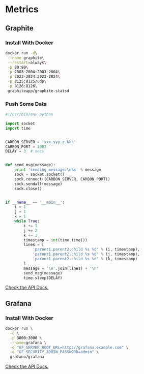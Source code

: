 Metrics
=======

Graphite
--------

### Install With Docker

```bash
docker run -d\
 --name graphite\
 --restart=always\
 -p 80:80\
 -p 2003-2004:2003-2004\
 -p 2023-2024:2023-2024\
 -p 8125:8125/udp\
 -p 8126:8126\
 graphiteapp/graphite-statsd
```

### Push Some Data

```python
#!/usr/bin/env python

import socket
import time


CARBON_SERVER = 'xxx.yyy.z.kkk'
CARBON_PORT = 2003
DELAY = 3  # secs


def send_msg(message):
    print 'sending message:\n%s' % message
    sock = socket.socket()
    sock.connect((CARBON_SERVER, CARBON_PORT))
    sock.sendall(message)
    sock.close()


if __name__ == '__main__':
    i = 1
    j = 1
    k = 1
    while True:
        i += 1
        j += 2
        k += 3
        timestamp = int(time.time())
        lines = [
            'parent1.parent2.child %s %d' % (i, timestamp),
            'parent1.parent2.child %s %d' % (j, timestamp),
            'parent1.parent2.child %s %d' % (k, timestamp)
        ]
        message = '\n'.join(lines) + '\n'
        send_msg(message)
        time.sleep(DELAY)
```

[Check the API Docs.](http://graphite-api.readthedocs.io/en/latest/api.html)

Grafana
-------

### Install With Docker

```bash
docker run \
  -d \
  -p 3000:3000 \
  --name=grafana \
  -e "GF_SERVER_ROOT_URL=http://grafana.example.com" \
  -e "GF_SECURITY_ADMIN_PASSWORD=admin" \
  grafana/grafana
```

[Check the API Docs.](http://docs.grafana.org/)
